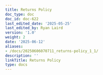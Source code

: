 ```yaml
---
title: Returns Policy
doc_type: doc
doc_id: doc-622
last_edited_date: '2025-05-25'
last_edited_by: Ryan Laird
version: '1.0'
weight: 2
date: '2025-06-12'
aliases:
- /docs/20250606070711_returns-policy_1_1/
description: ''
linkTitle: Returns Policy
type: docs
---
```


